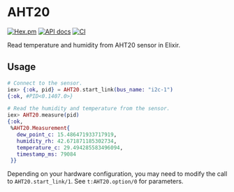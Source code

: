 # AHT20

[![Hex.pm](https://img.shields.io/hexpm/v/aht20.svg)](https://hex.pm/packages/aht20)
[![API docs](https://img.shields.io/hexpm/v/aht20.svg?label=docs)](https://hexdocs.pm/aht20)
[![CI](https://github.com/mnishiguchi/AHT20/workflows/CI/badge.svg)](https://github.com/mnishiguchi/AHT20/actions)

Read temperature and humidity from AHT20 sensor in Elixir.

## Usage

```elixir
# Connect to the sensor.
iex> {:ok, pid} = AHT20.start_link(bus_name: "i2c-1")
{:ok, #PID<0.1407.0>}

# Read the humidity and temperature from the sensor.
iex> AHT20.measure(pid)
{:ok,
 %AHT20.Measurement{
   dew_point_c: 15.486471933717919,
   humidity_rh: 42.671871185302734,
   temperature_c: 29.494285583496094,
   timestamp_ms: 79084
 }}
```

Depending on your hardware configuration, you may need to modify the call to
`AHT20.start_link/1`. See `t:AHT20.option/0` for parameters.
